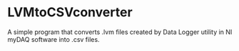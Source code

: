 # LVMtoCSVconverter
A simple program that converts .lvm files created by Data Logger utility in NI myDAQ software into .csv files.
